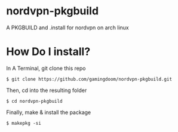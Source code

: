 # nordvpn-pkgbuild
 A PKGBUILD and .install for nordvpn on arch linux

# How Do I install?
In A Terminal, git clone this repo
```
$ git clone https://github.com/gamingdoom/nordvpn-pkgbuild.git
```
Then, cd into the resulting folder
```
$ cd nordvpn-pkgbuild
```
Finally, make & install the package
```
$ makepkg -si
```
